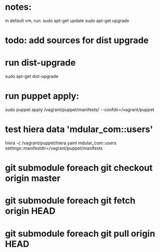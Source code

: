 # notes:
in default vm, run:
sudo apt-get update
sudo apt-get upgrade

# todo: add sources for dist upgrade
# run dist-upgrade
sudo apt-get dist-upgrade

# run puppet apply:
sudo puppet apply /vagrant/puppet/manifests/ --confdir=/vagrant/puppet

# test hiera data 'mdular_com::users'
hiera -c /vagrant/puppet/hiera.yaml mdular_com::users settings::manifestdir=/vagrant/puppet/manifests

# git submodule foreach git checkout origin master
# git submodule foreach git fetch origin HEAD
# git submodule foreach git pull origin HEAD